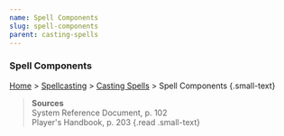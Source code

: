 ```yaml
---
name: Spell Components
slug: spell-components
parent: casting-spells
---
```

### Spell Components
[Home](dm-operations-center) > [Spellcasting](spellcasting) > [Casting Spells](casting-spells)  > Spell Components {.small-text}



> **Sources** <br/>
> System Reference Document, p. 102<br/>
> Player's Handbook, p. 203
{.read .small-text}
